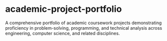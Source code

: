 # academic-project-portfolio
A comprehensive portfolio of academic coursework projects demonstrating proficiency in problem-solving, programming, and technical analysis across engineering, computer science, and related disciplines.
